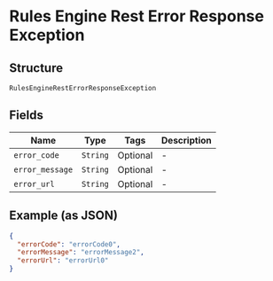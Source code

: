 
# Rules Engine Rest Error Response Exception

## Structure

`RulesEngineRestErrorResponseException`

## Fields

| Name | Type | Tags | Description |
|  --- | --- | --- | --- |
| `error_code` | `String` | Optional | - |
| `error_message` | `String` | Optional | - |
| `error_url` | `String` | Optional | - |

## Example (as JSON)

```json
{
  "errorCode": "errorCode0",
  "errorMessage": "errorMessage2",
  "errorUrl": "errorUrl0"
}
```


